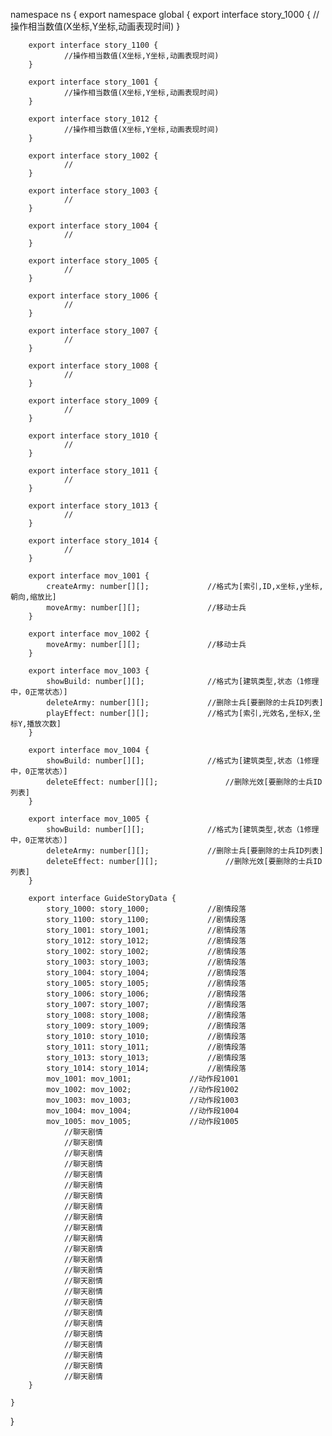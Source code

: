 namespace ns {
	export namespace global {
		export interface story_1000 {
				//操作相当数值(X坐标,Y坐标,动画表现时间)
		}

		export interface story_1100 {
				//操作相当数值(X坐标,Y坐标,动画表现时间)
		}

		export interface story_1001 {
				//操作相当数值(X坐标,Y坐标,动画表现时间)
		}

		export interface story_1012 {
				//操作相当数值(X坐标,Y坐标,动画表现时间)
		}

		export interface story_1002 {
				//
		}

		export interface story_1003 {
				//
		}

		export interface story_1004 {
				//
		}

		export interface story_1005 {
				//
		}

		export interface story_1006 {
				//
		}

		export interface story_1007 {
				//
		}

		export interface story_1008 {
				//
		}

		export interface story_1009 {
				//
		}

		export interface story_1010 {
				//
		}

		export interface story_1011 {
				//
		}

		export interface story_1013 {
				//
		}

		export interface story_1014 {
				//
		}

		export interface mov_1001 {
			createArmy: number[][];				//格式为[索引,ID,x坐标,y坐标,朝向,缩放比]
			moveArmy: number[][];				//移动士兵
		}

		export interface mov_1002 {
			moveArmy: number[][];				//移动士兵
		}

		export interface mov_1003 {
			showBuild: number[][];				//格式为[建筑类型,状态（1修理中，0正常状态）]
			deleteArmy: number[][];				//删除士兵[要删除的士兵ID列表]
			playEffect: number[][];				//格式为[索引,光效名,坐标X,坐标Y,播放次数]
		}

		export interface mov_1004 {
			showBuild: number[][];				//格式为[建筑类型,状态（1修理中，0正常状态）]
			deleteEffect: number[][];				//删除光效[要删除的士兵ID列表]
		}

		export interface mov_1005 {
			showBuild: number[][];				//格式为[建筑类型,状态（1修理中，0正常状态）]
			deleteArmy: number[][];				//删除士兵[要删除的士兵ID列表]
			deleteEffect: number[][];				//删除光效[要删除的士兵ID列表]
		}

		export interface GuideStoryData {
			story_1000: story_1000;				//剧情段落
			story_1100: story_1100;				//剧情段落
			story_1001: story_1001;				//剧情段落
			story_1012: story_1012;				//剧情段落
			story_1002: story_1002;				//剧情段落
			story_1003: story_1003;				//剧情段落
			story_1004: story_1004;				//剧情段落
			story_1005: story_1005;				//剧情段落
			story_1006: story_1006;				//剧情段落
			story_1007: story_1007;				//剧情段落
			story_1008: story_1008;				//剧情段落
			story_1009: story_1009;				//剧情段落
			story_1010: story_1010;				//剧情段落
			story_1011: story_1011;				//剧情段落
			story_1013: story_1013;				//剧情段落
			story_1014: story_1014;				//剧情段落
			mov_1001: mov_1001;				//动作段1001
			mov_1002: mov_1002;				//动作段1002
			mov_1003: mov_1003;				//动作段1003
			mov_1004: mov_1004;				//动作段1004
			mov_1005: mov_1005;				//动作段1005
				//聊天剧情
				//聊天剧情
				//聊天剧情
				//聊天剧情
				//聊天剧情
				//聊天剧情
				//聊天剧情
				//聊天剧情
				//聊天剧情
				//聊天剧情
				//聊天剧情
				//聊天剧情
				//聊天剧情
				//聊天剧情
				//聊天剧情
				//聊天剧情
				//聊天剧情
				//聊天剧情
				//聊天剧情
				//聊天剧情
				//聊天剧情
				//聊天剧情
				//聊天剧情
				//聊天剧情
		}

	}
}
